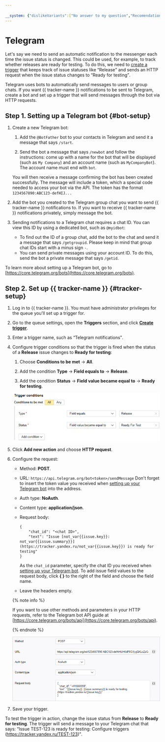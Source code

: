 ```yaml
---

__system: {"dislikeVariants":["No answer to my question","Recomendations didn't help","The content doesn't match title","Other"]}
---
```

# Telegram

Let's say we need to send an automatic notification to the messenger each time the issue status is changed. This could be used, for example, to track whether releases are ready for testing. To do this, we need to [create a trigger](user/trigger.md) that keeps track of issue statuses like <q>Release</q> and sends an HTTP request when the issue status changes to <q>Ready for testing</q>.

Telegram uses bots to automatically send messages to users or group chats. If you want {{ tracker-name }} notifications to be sent to Telegram, create a bot and set up a trigger that will send messages through the bot via HTTP requests.

## Step 1. Setting up a Telegram bot {#bot-setup}

1. Create a new Telegram bot:

    1. Add the `@BotFather` bot to your contacts in Telegram and send it a message that says `/start`.

    1. Send the bot a message that says `/newbot` and follow the instructions: come up with a name for the bot that will be displayed (such as `My Company`) and an account name (such as `MyCompanyBot`). The account name must end with `bot`.

    You will then receive a message confirming the bot has been created successfully. The message will include a token, which a special code needed to access your bot via the API. The token has the format `1234567890:ABC123-defHIJ...`

1. Add the bot you created to the Telegram group chat you want to send {{ tracker-name }} notifications to.
If you want to receive {{ tracker-name }} notifications privately, simply message the bot.

1. Sending notifications to a Telegram chat requires a chat ID. You can view this ID by using a dedicated bot, such as `@myidbot`:
    - To find out the ID of a group chat, add the bot to the chat and send it a message that says `/getgroupid`. Please keep in mind that group chat IDs start with a minus sign `-`.
    - You can send private messages using your account ID. To do this, send the bot a private message that says `/getid`.

To learn more about setting up a Telegram bot, go to [https://core.telegram.org/bots](https://core.telegram.org/bots).

## Step 2. Set up {{ tracker-name }} {#tracker-setup}

1. Log in to {{ tracker-name }}. You must have administrator privileges for the queue you'll set up a trigger for.

1. Go to the queue settings, open the **Triggers** section, and click [**Create trigger**](user/create-trigger.md).

1. Enter a trigger name, such as <q>Telegram notifications</q>.

1. Configure trigger conditions so that the trigger is fired when the status of a **Release** issue changes to **Ready for testing**:

    1. Choose **Conditions to be met** → **All**.

    1. Add the condition **Type** → **Field equals to** → **Release**.

    1. Add the condition **Status** → **Field value became equal to** → **Ready for testing**.

     ![](../_assets/tracker/slack-trigger-example.png)

1. Click **Add new action** and choose **HTTP request**.

1. Configure the request:
    - Method: **POST**.
    - URL: `https://api.telegram.org/bot<token>/sendMessage`
Don't forget to insert the token value you received when [setting up your Telegram bot](#bot-setup) into the address.
    - Auth type: **NoAuth**.
    - Content type: **application/json**.
    - Request body:

        ```
        {
            "chat_id": "<chat ID>",
            "text": "Issue [not_var{{issue.key}}: not_var{{issue.summary}}](https://tracker.yandex.ru/not_var{{issue.key}}) is ready for testing"
        }
        ```

        As the `chat_id` parameter, specify the chat ID you received when [setting up your Telegram bot](#bot-setup).
To add issue field values to the request body, click **{ }** to the right of the field and choose the field name.
    - Leave the headers empty.

    {% note info %}

    If you want to use other methods and parameters in your HTTP requests, refer to the Telegram bot API guide at [https://core.telegram.org/bots/api](https://core.telegram.org/bots/api).

    {% endnote %}

     ![](../_assets/tracker/telegram-trigger-request.png)

1. Save your trigger.

To test the trigger in action, change the issue status from **Release** to **Ready for testing**. The trigger will send a message to your Telegram chat that says: <q>Issue TEST-123 is ready for testing: Configure triggers (https://tracker.yandex.ru/TEST-123)</q>.
